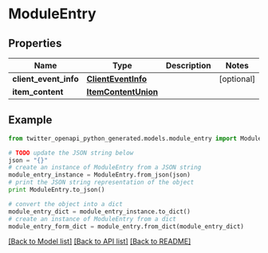 # ModuleEntry


## Properties

Name | Type | Description | Notes
------------ | ------------- | ------------- | -------------
**client_event_info** | [**ClientEventInfo**](ClientEventInfo.md) |  | [optional] 
**item_content** | [**ItemContentUnion**](ItemContentUnion.md) |  | 

## Example

```python
from twitter_openapi_python_generated.models.module_entry import ModuleEntry

# TODO update the JSON string below
json = "{}"
# create an instance of ModuleEntry from a JSON string
module_entry_instance = ModuleEntry.from_json(json)
# print the JSON string representation of the object
print ModuleEntry.to_json()

# convert the object into a dict
module_entry_dict = module_entry_instance.to_dict()
# create an instance of ModuleEntry from a dict
module_entry_form_dict = module_entry.from_dict(module_entry_dict)
```
[[Back to Model list]](../README.md#documentation-for-models) [[Back to API list]](../README.md#documentation-for-api-endpoints) [[Back to README]](../README.md)


